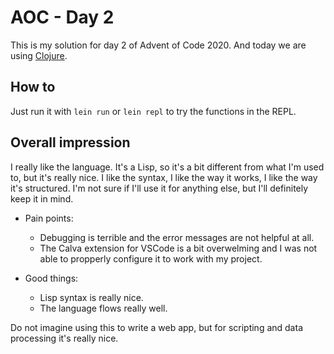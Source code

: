 # AOC - Day 2

This is my solution for day 2 of Advent of Code 2020. And today we are using [Clojure](https://clojure.org/).

## How to

Just run it with `lein run` or `lein repl` to try the functions in the REPL.

## Overall impression

I really like the language. It's a Lisp, so it's a bit different from what I'm used to, but it's really nice. I like the syntax, I like the way it works, I like the way it's structured. I'm not sure if I'll use it for anything else, but I'll definitely keep it in mind.

- Pain points:
  - Debugging is terrible and the error messages are not helpful at all.
  - The Calva extension for VSCode is a bit overwelming and I was not able to propperly configure it to work with my project.

- Good things:
  - Lisp syntax is really nice.
  - The language flows really well.

Do not imagine using this to write a web app, but for scripting and data processing it's really nice.
